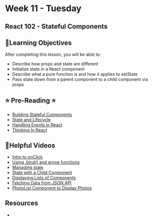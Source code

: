 # Week 11 - Tuesday

## React 102 - Stateful Components

## 📍Learning Objectives
After completing this lesson, you will be able to:

- Describe how props and state are different
- Initialize state in a React component
- Describe what a pure function is and how it applies to setState
- Pass state down from a parent component to a child component via props 

## ⭐️ Pre-Reading ⭐️
- [Building Stateful Components](https://digitalcrafts.instructure.com/courses/189/pages/reading-building-stateful-components?module_item_id=23514)
- [State and Lifecycle](https://reactjs.org/docs/state-and-lifecycle.html)
- [Handling Events in React](https://digitalcrafts.instructure.com/courses/189/pages/reading-handling-events-in-react?module_item_id=23515)
- [Thinking In React](https://reactjs.org/docs/thinking-in-react.html)


<!-- ## 🟡 Lecture Presentations -->
<!-- - [React 102](https://dc-houston.herokuapp.com/p2/React/React102.html#1) -->
<!-- - [Styling React Components](https://dc-houston.herokuapp.com/p2/React/ReactStyling.html#1) -->
<!-- - [Event Handling](https://dc-houston.herokuapp.com/p2/React/EventHandling.html#1) -->


<!-- ## 🟣Labs 

## 🟠Homework 

- [api drills](https://github.com/veros-labs/lab-react-api-drills) 
- [batman](https://github.com/veros-labs/hw-react-batman-hooks) -->

## 🔵Helpful Videos
- [Intro to onClick](https://www.youtube.com/watch?v=s7UzFzD4zZI)
- [Using .bind() and arrow functions](https://www.youtube.com/watch?v=dWwa4krmG9g)
- [Managing state](https://www.youtube.com/watch?v=vpYsYf4W5f8)
- [State with a Child Component](https://www.youtube.com/watch?v=BBzHXSbSWKU)
- [Displaying Lists of Components](https://www.youtube.com/watch?v=aI_-OMt6SCY)
- [Fetching Data from JSON API](https://www.youtube.com/watch?v=D6XwPJ6kvmI)
- [PhotoList Component to Display Photos](https://www.youtube.com/watch?v=kY-FZ9jHT6w)


<!-- ## ✔️Todo Checklist
- [ ]

## 🔶Vocabulary

## 🔷Test Your knowledge -->

## Resources 
- []()



